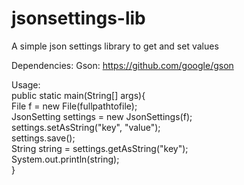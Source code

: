 # jsonsettings-lib
A simple json settings library to get and set values

Dependencies:
  Gson: https://github.com/google/gson
 
Usage:  
<br>public static main(String[] args){
    <br>File f = new File(fullpathtofile);
    <br>JsonSetting settings = new JsonSettings(f);
    <br>settings.setAsString("key", "value");
    <br>settings.save();
    <br>String string = settings.getAsString("key");
    <br>System.out.println(string);
<br>}
